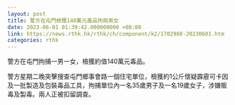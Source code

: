 ```yaml
---
layout: post
title: 警方在屯門檢獲140萬元毒品拘兩男女
date: 2023-06-01 01:39:42.000000000 +08:00
link: https://news.rthk.hk/rthk/ch/component/k2/1702988-20230601.htm
categories: rthk
---
```


警方在屯門拘捕一男一女，檢獲約值140萬元毒品。
 
警方星期二晚突擊搜查屯門鄉事會路一個住宅單位，檢獲約1公斤懷疑霹靂可卡因及一批製造及包裝毒品工具，拘捕單位內一名35歲男子及一名19歲女子，涉嫌販毒及製毒。兩人正被扣留調查。
